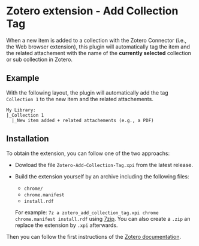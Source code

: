 # Zotero extension - Add Collection Tag

When a new item is added to a collection with the Zotero Connector (i.e., the Web browser extension), this plugin will automatically tag the item and the related attachement with the name of the **currently selected** collection or sub collection in Zotero.

## Example

With the following layout, the plugin will automatically add the tag `Collection 1` to the new item and the related attachements.

```
My Library:
|_Collection 1
  |_New item added + related attachements (e.g., a PDF)
```

## Installation

To obtain the extension, you can follow one of the two approachs:
- Dowload the file `Zotero-Add-Collection-Tag.xpi` from the latest release.
- Build the extension yourself by an archive including the following files:
  - `chrome/`
  - `chrome.manifest`
  - `install.rdf`
  
  For example: `7z a zotero_add_collection_tag.xpi chrome chrome.manifest install.rdf` using [7zip](https://www.7-zip.org/).
  You can also create a `.zip` an replace the extension by `.xpi` afterwards.

Then you can follow the first instructions of the [Zotero documentation](https://www.zotero.org/support/plugins#plugins_for_zotero).
